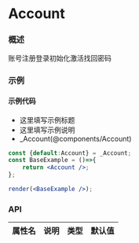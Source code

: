 
# Account


### 概述

账号注册登录初始化激活找回密码


### 示例

#### 示例代码

- 这里填写示例标题
- 这里填写示例说明
- _Account(@components/Account)

```jsx
const {default:Account} = _Account;
const BaseExample = ()=>{
    return <Account />;
};

render(<BaseExample />);

```


### API

|属性名|说明|类型|默认值|
|  ---  | ---  | --- | --- |

